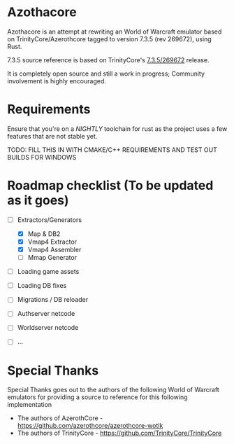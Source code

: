 # Azothacore

Azothacore is an attempt at rewriting an World of Warcraft emulator based on TrinityCore/Azerothcore
tagged to version 7.3.5 (rev 269672), using Rust.

7.3.5 source reference is based on TrinityCore's [7.3.5/269672](https://github.com/TrinityCore/TrinityCore/tree/7.3.5/26972) release.

It is completely open source and still a work in progress; Community involvement is highly encouraged.

# Requirements

Ensure that you're on a *NIGHTLY* toolchain for rust as the project uses a few features that are not
stable yet.

TODO: FILL THIS IN WITH CMAKE/C++ REQUIREMENTS AND TEST OUT BUILDS FOR WINDOWS

# Roadmap checklist (To be updated as it goes)
- [ ] Extractors/Generators
    - [x] Map & DB2
    - [x] Vmap4 Extractor
    - [x] Vmap4 Assembler
    - [ ] Mmap Generator
- [ ] Loading game assets
- [ ] Loading DB fixes
- [ ] Migrations / DB reloader
- [ ] Authserver netcode
- [ ] Worldserver netcode
- [ ] ...


# Special Thanks
Special Thanks goes out to the authors of the following World of Warcraft emulators for providing a source to
reference for this following implementation
- The authors of AzerothCore - https://github.com/azerothcore/azerothcore-wotlk
- The authors of TrinityCore - https://github.com/TrinityCore/TrinityCore